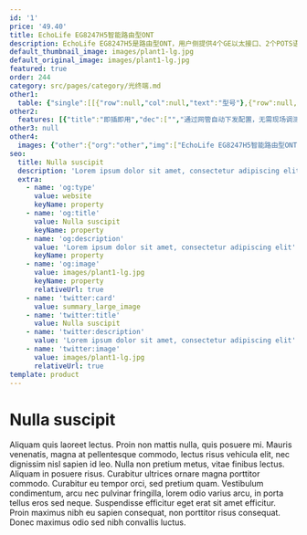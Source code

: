 ```yaml
---
id: '1'
price: '49.40'
title: EchoLife EG8247H5智能路由型ONT
description: EchoLife EG8247H5是路由型ONT，用户侧提供4个GE以太接口、2个POTS语音接口、1个CATV接口，1个USB接口、支持2.4GWi-Fi无线接入功能，为用户提供全业务接入解决方案。
default_thumbnail_image: images/plant1-lg.jpg
default_original_image: images/plant1-lg.jpg
featured: true
order: 244
category: src/pages/category/光终端.md
other1: 
  table: {"single":[[{"row":null,"col":null,"text":"型号"},{"row":null,"col":null,"text":"EchoLife EG8247H5"}],[{"row":null,"col":null,"text":"类型"},{"row":null,"col":null,"text":"路由型"}],[{"row":null,"col":null,"text":"尺寸（长×宽×高）"},{"row":null,"col":null,"text":"199 mm x 135 mm x 30 mm（不带天线）"}],[{"row":null,"col":null,"text":"运行温度"},{"row":null,"col":null,"text":"0°C～+40°C"}],[{"row":null,"col":null,"text":"运行湿度"},{"row":null,"col":null,"text":"5% RH～95% RH，非凝结"}],[{"row":null,"col":null,"text":"电源适配器"},{"row":null,"col":null,"text":"100V～240V AC，50/60Hz"}],[{"row":null,"col":null,"text":"整机供电"},{"row":null,"col":null,"text":"11V～14V DC，1A"}],[{"row":null,"col":null,"text":"网络侧接口"},{"row":null,"col":null,"text":"GPON"}],[{"row":null,"col":null,"text":"用户侧接口"},{"row":null,"col":null,"text":"2POTS+4GE+CATV+2.4G Wi-Fi+1USB"}],[{"row":null,"col":null,"text":"指示灯"},{"row":null,"col":null,"text":"POWER/PON/LOS/LAN1/LAN2/LAN3/LAN4/TEL/USB/WLAN/WPS"}]]}
other2:
  features: [{"title":"即插即用","dec":["","通过网管自动下发配置，无需现场调测，高效运维",""]},{"title":"全方位的Triple Play服务","dec":["","提供丰富的接口，实现上网、语音等多种接入业务，为用户提供全方位的Triple Play服务",""]},{"title":"绿色节能","dec":["","采用高集成SOC芯片，单芯片集成PON，语音，网关及LSW等模块，节能25％",""]}]
other3: null
other4:
  images: {"other":{"org":"other","img":["EchoLife EG8247H5智能路由型ONT.png"]}}
seo:
  title: Nulla suscipit
  description: 'Lorem ipsum dolor sit amet, consectetur adipiscing elit'
  extra:
    - name: 'og:type'
      value: website
      keyName: property
    - name: 'og:title'
      value: Nulla suscipit
      keyName: property
    - name: 'og:description'
      value: 'Lorem ipsum dolor sit amet, consectetur adipiscing elit'
      keyName: property
    - name: 'og:image'
      value: images/plant1-lg.jpg
      keyName: property
      relativeUrl: true
    - name: 'twitter:card'
      value: summary_large_image
    - name: 'twitter:title'
      value: Nulla suscipit
    - name: 'twitter:description'
      value: 'Lorem ipsum dolor sit amet, consectetur adipiscing elit'
    - name: 'twitter:image'
      value: images/plant1-lg.jpg
      relativeUrl: true
template: product
---
```


# Nulla suscipit

Aliquam quis laoreet lectus. Proin non mattis nulla, quis posuere mi. Mauris venenatis, magna at pellentesque commodo, lectus risus vehicula elit, nec dignissim nisl sapien id leo. Nulla non pretium metus, vitae finibus lectus. Aliquam in posuere risus. Curabitur ultrices ornare magna porttitor commodo. Curabitur eu tempor orci, sed pretium quam. Vestibulum condimentum, arcu nec pulvinar fringilla, lorem odio varius arcu, in porta tellus eros sed neque. Suspendisse efficitur eget erat sit amet efficitur. Proin maximus nibh eu sapien consequat, non porttitor risus consequat. Donec maximus odio sed nibh convallis luctus.